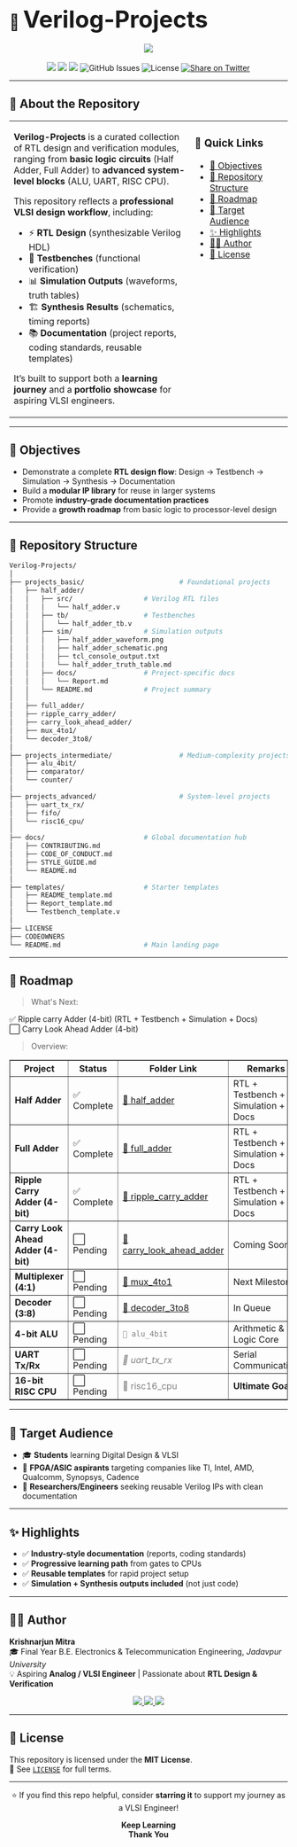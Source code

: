 # 📂 <span style="font-size:1.5em;">Verilog-Projects</span>

<p align="center">
  <img src="https://img.shields.io/badge/VLSI%20Design-Verilog%20Projects-blueviolet?style=for-the-badge&logo=verilog"/>
  <br><br>
  <img src="https://img.shields.io/badge/License-MIT-green?style=flat-square"/>
  <img src="https://img.shields.io/github/stars/Krishnarjunmitra/Verilog-Projects?style=social"/>
  <img src="https://img.shields.io/github/forks/Krishnarjunmitra/Verilog-Projects?style=social"/>
  <img src="https://img.shields.io/github/issues/Krishnarjunmitra/Verilog-Projects?style=flat-square" alt="GitHub Issues"/>
  <img src="https://img.shields.io/github/license/Krishnarjunmitra/Verilog-Projects?style=flat-square" alt="License"/>
  <a href="https://twitter.com/intent/tweet?text=Add%20dynamically%20generated%20GitHub%20Trophy%20on%20your%20readme%0D%0A&url=https%3A%2F%2Fgithub.com%2FKrishnarjunmitra%2FVerilog-Projects">
    <img src="https://img.shields.io/twitter/url?style=social&url=https%3A%2F%2Fgithub.com%2FKrishnarjunmitra%2FVerilog-Projects" alt="Share on Twitter"/>
  </a>
</p>

---
## 🧠 About the Repository

<table>
<tr>
<td width="65%" valign="top">

**Verilog-Projects** is a curated collection of RTL design and verification modules, ranging from **basic logic circuits** (Half Adder, Full Adder) to **advanced system-level blocks** (ALU, UART, RISC CPU).

This repository reflects a **professional VLSI design workflow**, including:

- ⚡ **RTL Design** (synthesizable Verilog HDL)  
- 🧪 **Testbenches** (functional verification)  
- 📊 **Simulation Outputs** (waveforms, truth tables)  
- 🏗️ **Synthesis Results** (schematics, timing reports)  
- 📚 **Documentation** (project reports, coding standards, reusable templates)  

It’s built to support both a **learning journey** and a **portfolio showcase** for aspiring VLSI engineers.

</td>
<td width="35%" valign="top">

### 📌 Quick Links
- [🎯 Objectives](#-objectives)  
- [📁 Repository Structure](#-repository-structure)  
- [🚀 Roadmap](#-roadmap)  
- [💼 Target Audience](#-target-audience)  
- [✨ Highlights](#-highlights)  
- [👨‍💻 Author](#-author)  
- [📜 License](#-license)  

</td>
</tr>
</table>

---

## 🎯 Objectives

- Demonstrate a complete **RTL design flow**: Design → Testbench → Simulation → Synthesis → Documentation  
- Build a **modular IP library** for reuse in larger systems  
- Promote **industry-grade documentation practices**  
- Provide a **growth roadmap** from basic logic to processor-level design

---

## 📁 Repository Structure

```bash
Verilog-Projects/
│
├── projects_basic/                        # Foundational projects
│   ├── half_adder/
│   │   ├── src/                  # Verilog RTL files
│   │   │   └── half_adder.v
│   │   ├── tb/                   # Testbenches
│   │   │   └── half_adder_tb.v
│   │   ├── sim/                  # Simulation outputs
│   │   │   ├── half_adder_waveform.png
│   │   │   ├── half_adder_schematic.png
│   │   │   ├── tcl_console_output.txt
│   │   │   └── half_adder_truth_table.md
│   │   ├── docs/                 # Project-specific docs
│   │   │   └── Report.md
│   │   └── README.md             # Project summary
│   │
│   ├── full_adder/
│   ├── ripple_carry_adder/
│   ├── carry_look_ahead_adder/
│   ├── mux_4to1/
│   └── decoder_3to8/
│
├── projects_intermediate/                 # Medium-complexity projects
│   ├── alu_4bit/
│   ├── comparator/
│   └── counter/
│
├── projects_advanced/                     # System-level projects
│   ├── uart_tx_rx/
│   ├── fifo/
│   └── risc16_cpu/
│
├── docs/                         # Global documentation hub
│   ├── CONTRIBUTING.md
│   ├── CODE_OF_CONDUCT.md
│   ├── STYLE_GUIDE.md
│   └── README.md
│
├── templates/                    # Starter templates
│   ├── README_template.md
│   ├── Report_template.md
│   └── Testbench_template.v
│
├── LICENSE
├── CODEOWNERS
└── README.md                     # Main landing page
```

---

## 🚀 Roadmap


> What's Next:

✅ Ripple carry Adder (4-bit) (RTL + Testbench + Simulation + Docs) <br>
⬜ Carry Look Ahead Adder (4-bit)

> Overview:
<div align="center"> 
  <table border="1" cellpadding="8" cellspacing="0"> 
    <thead> 
      <tr> <th>Project</th> <th>Status</th> <th>Folder Link</th> <th>Remarks</th> </tr> 
    </thead> 
    <tbody> 
      <tr> <td><b>Half Adder</b></td> <td>✅ Complete</td> <td><a href="./projects_basic/half_adder">📂 half_adder</a></td> <td>RTL + Testbench + Simulation + Docs</td> 
      </tr> 
      <tr> <td><b>Full Adder</b></td> <td>✅ Complete</td> <td><a href="./projects_basic/full_adder">📂 full_adder</a></td> <td>RTL + Testbench + Simulation + Docs</td> 
      </tr> 
      <tr> <td><b>Ripple Carry Adder (4-bit)</b></td> <td>✅ Complete</td> <td><a href="./projects_basic/ripple_carry_adder">📂 ripple_carry_adder</a></td> <td>RTL + Testbench + Simulation + Docs</td> 
      </tr> 
      <tr> <td><b>Carry Look Ahead Adder (4-bit)</b></td> <td>⬜ Pending</td> <td><a href="./projects_basic/carry_look_ahead_adder">📂 carry_look_ahead_adder</a></td> <td>Coming Soon</td> 
      </tr> 
      <tr> <td><b>Multiplexer (4:1)</b></td> <td>⬜ Pending</td> <td><a href="./projects_basic/mux_4to1">📂 mux_4to1</a></td> <td> Next Milestone</td> 
      </tr> 
      <tr> <td><b>Decoder (3:8)</b></td> <td>⬜ Pending</td> <td><a href="./projects_basic/decoder_3to8">📂 decoder_3to8</a></td> <td>In Queue</td> 
      </tr> 
      <tr> <td><b>4-bit ALU</b></td> <td>⬜ Pending</td> <td><code style="color:gray; text-decoration:none;">📂 alu_4bit</code></td> <td>Arithmetic & Logic Core</td> 
      </tr> 
      <tr> <td><b>UART Tx/Rx</b></td> <td>⬜ Pending</td> <td><i style="color:gray; text-decoration:none;">📂 uart_tx_rx</i></td> <td>Serial Communication</td> 
      </tr> 
      <tr> <td><b>16-bit RISC CPU</b></td> <td>⬜ Pending</td> <td><span style="color:gray; text-decoration:none;">📂 risc16_cpu</span></td> <td><b>Ultimate Goal</b></td> 
      </tr> 
    </tbody> 
  </table> 
</div>

---

## 💼 Target Audience

- 🎓 **Students** learning Digital Design & VLSI  
- 🧠 **FPGA/ASIC aspirants** targeting companies like TI, Intel, AMD, Qualcomm, Synopsys, Cadence  
- 🧪 **Researchers/Engineers** seeking reusable Verilog IPs with clean documentation

---

## ✨ Highlights

- ✅ **Industry-style documentation** (reports, coding standards)  
- ✅ **Progressive learning path** from gates to CPUs  
- ✅ **Reusable templates** for rapid project setup  
- ✅ **Simulation + Synthesis outputs included** (not just code)

---

## 👨‍💻 Author

**Krishnarjun Mitra**  
🎓 Final Year B.E. Electronics & Telecommunication Engineering, *Jadavpur University*  
💡 Aspiring **Analog / VLSI Engineer** | Passionate about **RTL Design & Verification**

<p align="center">
  <a href="https://www.linkedin.com/in/krishnarjun-mitra/">
    <img src="https://img.shields.io/badge/LinkedIn-Connect-blue?style=flat-square&logo=linkedin"/>
  </a>
  <a href="https://github.com/Krishnarjunmitra">
    <img src="https://img.shields.io/badge/GitHub-Follow-black?style=flat-square&logo=github"/>
  </a>
  <a href="https://krishnarjun-mitra.vercel.app/">
    <img src="https://img.shields.io/badge/Portfolio-Visit-orange?style=flat-square&logo=firefox"/>
  </a>
</p>

---

## 📜 License

This repository is licensed under the **MIT License**.  
📄 See [`LICENSE`](./LICENSE) for full terms.

---

<p align="center">
  ⭐ If you find this repo helpful, consider <b>starring it</b> to support my journey as a VLSI Engineer!
</p>

<p align="center">
  <b>Keep Learning</b><br>
  <b>Thank You</b>
</p>
